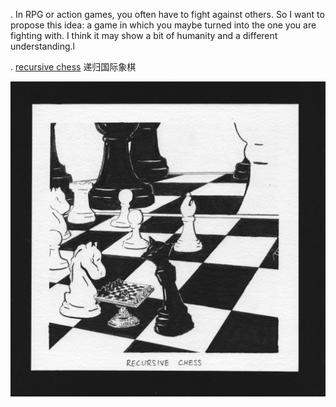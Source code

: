. In RPG or action games, you often have to fight against others. So I want to propose this idea: a game in which you maybe turned into the one you are fighting with. I think it may show a bit of humanity and a different understanding.l

 
. [recursive chess](http://jdh.hamkins.org/what-is-the-game-of-recursive-chess/)
递归国际象棋

![recursive chess](https://raw.githubusercontent.com/FinalFantasy27/FinalFantasy27/main/images/Recursive-chess-Django-Pinter-1024x1024.png)
